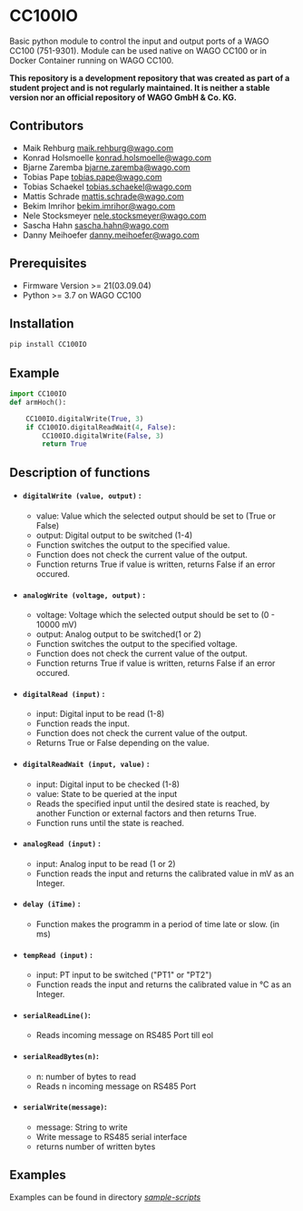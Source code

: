 # CC100IO
Basic python module to control the input and output ports of a WAGO CC100 (751-9301). Module can be used native on WAGO CC100 or in Docker Container running on WAGO CC100.

**This repository is a development repository that was created as part of a student project and is not regularly maintained. It is neither a stable version nor an official repository of WAGO GmbH & Co. KG.** 

## Contributors
- Maik Rehburg <maik.rehburg@wago.com>
- Konrad Holsmoelle <konrad.holsmoelle@wago.com>
- Bjarne Zaremba <bjarne.zaremba@wago.com>
- Tobias Pape <tobias.pape@wago.com>
- Tobias Schaekel <tobias.schaekel@wago.com>
- Mattis Schrade <mattis.schrade@wago.com>
- Bekim Imrihor <bekim.imrihor@wago.com>
- Nele Stocksmeyer <nele.stocksmeyer@wago.com>
- Sascha Hahn <sascha.hahn@wago.com> 
- Danny Meihoefer <danny.meihoefer@wago.com>

## Prerequisites
- Firmware Version >= 21(03.09.04)
- Python >= 3.7 on WAGO CC100

## Installation
```bash
pip install CC100IO 
```

## Example
```python
import CC100IO
def armHoch():

    CC100IO.digitalWrite(True, 3)
    if CC100IO.digitalReadWait(4, False):
        CC100IO.digitalWrite(False, 3)
        return True
```

## Description of functions

* #### ```digitalWrite (value, output)``` :
  * value: Value which the selected output should be set to (True or False)
  * output: Digital output to be switched (1-4)
  * Function switches the output to the specified value.
  * Function does not check the current value of the output.
  * Function returns True if value is written, returns False if an error occured. 
* #### ```analogWrite (voltage, output)``` : 
  * voltage: Voltage which the selected output should be set to (0 - 10000 mV)
  * output: Analog output to be switched(1 or 2)
  * Function switches the output to the specified voltage. 
  * Function does not check the current value of the output. 
  * Function returns True if value is written, returns False if an error occured. 
* #### ```digitalRead (input)``` :
  * input: Digital input to be read (1-8)
  * Function reads the input. 
  * Function does not check the current value of the output. 
  * Returns True or False depending on the value.
* #### ```digitalReadWait (input, value)``` :  
  * input: Digital input to be checked (1-8)
  * value: State to be queried at the input
  * Reads the specified input until the desired state is reached, by another Function or external factors and then returns True.
  * Function runs until the state is reached.
* #### ```analogRead (input)``` :
  * input: Analog input to be read (1 or 2)
  * Function reads the input and returns the calibrated value in mV as an Integer.
* #### ```delay (iTime)``` :
  * Function makes the programm in a period of time late or slow. (in ms)
* #### ```tempRead (input)``` :
  *  input: PT input to be switched ("PT1" or "PT2")
  *  Function reads the input and returns the calibrated value in °C as an Integer.
* #### ```serialReadLine()```:
  *  Reads incoming message on RS485 Port till eol
* #### ```serialReadBytes(n)```:
  *  n: number of bytes to read
  *  Reads n incoming message on RS485 Port 
* #### ```serialWrite(message)```:
  *  message: String to write
  *  Write message to RS485 serial interface
  *  returns number of written bytes

## Examples
Examples can be found in directory [*sample-scripts*](/sample_scripts)